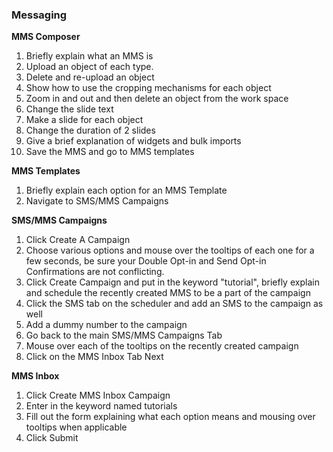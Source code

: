 <h3>Messaging</h3>

<strong>MMS Composer</strong>
<ol>
<li>Briefly explain what an MMS is</li>
<li>Upload an object of each type.</li>
<li>Delete and re-upload an object</li>
<li>Show how to use the cropping mechanisms for each object</li>
<li>Zoom in and out and then delete an object from the work space</li>
<li>Change the slide text </li>
<li>Make a slide for each object</li>
<li>Change the duration of 2 slides</li>
<li>Give a brief explanation of widgets and bulk imports</li>
<li>Save the MMS and go to MMS templates</li>
</ol>

<strong>MMS Templates</strong>

<ol>
<li>Briefly explain each option for an MMS Template</li>
<li>Navigate to SMS/MMS Campaigns</li>
</ol>

<strong>SMS/MMS Campaigns</strong>

<ol>
<li>Click Create A Campaign</li>
<li>Choose various options and mouse over the tooltips of each one for a few seconds, be sure your Double Opt-in and Send Opt-in Confirmations are not conflicting.</li>
<li>Click Create Campaign and put in the keyword "tutorial", briefly explain and schedule the recently created MMS to be a part of the campaign</li>
<li>Click the SMS tab on the scheduler and add an SMS to the campaign as well</li>
<li>Add a dummy number to the campaign</li>
<li>Go back to the main SMS/MMS Campaigns Tab</li>
<li>Mouse over each of the tooltips on the recently created campaign</li>
<li>Click on the MMS Inbox Tab Next</li>
</ol>

<strong>MMS Inbox</strong>

<ol>
<li>Click Create MMS Inbox Campaign</li>
<li>Enter in the keyword named tutorials</li>
<li>Fill out the form explaining what each option means and mousing over tooltips when applicable</li>
<li>Click Submit</li>
</ol>
